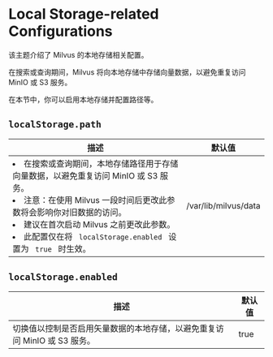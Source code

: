 


# Local Storage-related Configurations

该主题介绍了 Milvus 的本地存储相关配置。

在搜索或查询期间，Milvus 将向本地存储中存储向量数据，以避免重复访问 MinIO 或 S3 服务。

在本节中，你可以启用本地存储并配置路径等。

## `localStorage.path`

<table id="localStorage.path">
  <thead>
    <tr>
      <th class="width80"> 描述 </th>
      <th class="width20"> 默认值 </th> 
    </tr>
  </thead>
  <tbody>
    <tr>
      <td>
        <li> 在搜索或查询期间，本地存储路径用于存储向量数据，以避免重复访问 MinIO 或 S3 服务。</li>
        <li> 注意：在使用 Milvus 一段时间后更改此参数将会影响你对旧数据的访问。</li>
        <li> 建议在首次启动 Milvus 之前更改此参数。</li>
        <li> 此配置仅在将 <code> localStorage.enabled </code> 设置为 <code> true </code> 时生效。</li>
      </td>
      <td>/var/lib/milvus/data </td>
    </tr>
  </tbody>
</table>

## `localStorage.enabled`





<table id="localStorage.enabled">
  <thead>
    <tr>
      <th class="width80"> 描述 </th>
      <th class="width20"> 默认值 </th> 
    </tr>
  </thead>
  <tbody>
    <tr>
      <td>
        切换值以控制是否启用矢量数据的本地存储，以避免重复访问 MinIO 或 S3 服务。
      </td>
      <td> true </td>
    </tr>
  </tbody>
</table>



